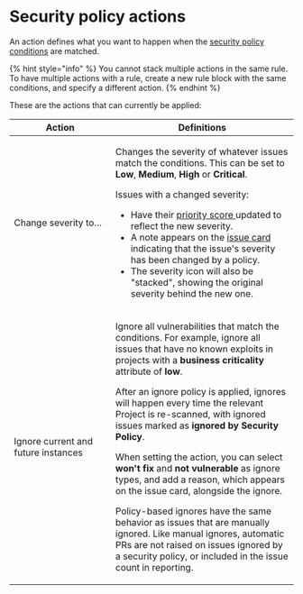 # Security policy actions

An action defines what you want to happen when the [security policy conditions](security-policies-conditions.md) are matched.

{% hint style="info" %}
You cannot stack multiple actions in the same rule. To have multiple actions with a rule, create a new rule block with the same conditions, and specify a different action.
{% endhint %}

These are the actions that can currently be applied:

<table><thead><tr><th width="164">Action</th><th>Definitions</th></tr></thead><tbody><tr><td>Change severity to…</td><td><p>Changes the severity of whatever issues match the conditions. This can be set to <strong>Low</strong>, <strong>Medium</strong>, <strong>High</strong> or <strong>Critical</strong>.<br></p><p>Issues with a changed severity:</p><ul><li>Have their <a href="../../priorities-for-fixing-issues/priority-score.md">priority score </a>updated to reflect the new severity.</li><li>A note appears on the <a href="../../snyk-projects/issue-card-information.md">issue card</a> indicating that the issue's severity has been changed by a policy.</li><li>The severity icon will also be "stacked", showing the original severity behind the new one.</li></ul></td></tr><tr><td>Ignore current and future instances</td><td><p>Ignore all vulnerabilities that match the conditions. For example, ignore all issues that have no known exploits in projects with a <strong>business criticality</strong> attribute of <strong>low</strong>.</p><p></p><p>After an ignore policy is applied, ignores will happen every time the relevant Project is re-scanned, with ignored issues marked as <strong>ignored by Security Policy</strong>.</p><p></p><p>When setting the action, you can select <strong>won't fix</strong> and <strong>not vulnerable</strong> as ignore types, and add a reason, which appears on the issue card, alongside the ignore.</p><p></p><p>Policy-based ignores have the same behavior as issues that are manually ignored. Like manual ignores, automatic PRs are not raised on issues ignored by a security policy, or included in the issue count in reporting.</p></td></tr></tbody></table>
